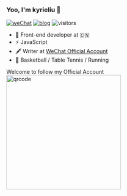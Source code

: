 ### Yoo, I'm kyrieliu 👋

[![weChat](https://img.shields.io/badge/WeChat-Click%20to%20follow-%2307C160)](https://camo.githubusercontent.com/8ff07c44e0cd1a6155a210ac9bb1903be4dcf591e9537cc50709585827784100/68747470733a2f2f6b797269656c69752e636e2f696d616765732f7172636f6465322e6a7067)
[![blog](https://img.shields.io/badge/Blog-Almost%20abandoned-blue)](https://kyrieliu.cn)
![visitors](https://visitor-badge.glitch.me/badge?page_id=KKKyrie.KKKyrie&right_color=red)


- 🍻 Front-end developer at 🇨🇳 
- ⚡ JavaScript
- 🖋 Writer at [WeChat Official Account](https://camo.githubusercontent.com/8ff07c44e0cd1a6155a210ac9bb1903be4dcf591e9537cc50709585827784100/68747470733a2f2f6b797269656c69752e636e2f696d616765732f7172636f6465322e6a7067)
- 🏃 Basketball / Table Tennis / Running  

  
 Welcome to follow my Official Account  
 <img alt="qrcode" src="https://kyrieliu.cn/images/qrcode2.jpg" width="300" />
